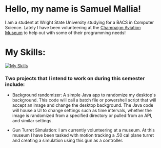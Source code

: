 # Hello, my name is Samuel Mallia!

I am a student at Wright State University studying for a BACS in Computer Science. Lately I have been volunteering at the [Champaign Aviation Museum](https://www.champaignaviationmuseum.org/)  to help out with some of their programming needs! 

# My Skills:
[![My Skills](https://skillicons.dev/icons?i=java,cs,js,opencv,postman,py,spring,css,html,linux&perline=5)](https://skillicons.dev)


### Two projects that I intend to work on during this semester include:
  - Background randomizer: A simple Java app to randomize my desktop's background. This code will call a batch file or powershell script that will accept an image and change the desktop background. The Java code will house a UI to change settings such as time intervals, whether the image is randomized from a specified directory or pulled from an API, and similar settings. 

  - Gun Turret Simulation: I am currently volunteering at a museum. At this museum I have been tasked with motion tracking a .50 cal plane turret and creating a simulation using this gun as a controller.
